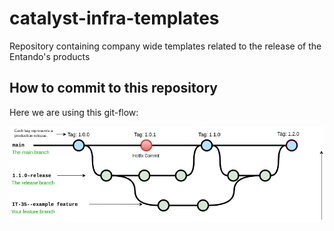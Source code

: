 # catalyst-infra-templates
Repository containing company wide templates related to the release of the Entando's products

## How to commit to this repository

Here we are using this git-flow:

![Catalyst/Infra git-flow](images/catalyst-git-flow.png)

